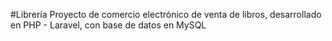 #Librería
Proyecto de comercio electrónico de venta de libros, desarrollado en PHP - Laravel, con base de datos en MySQL
